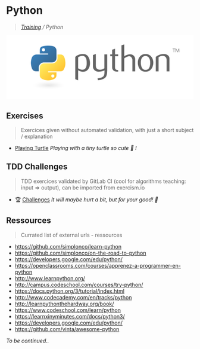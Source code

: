 # Python

>_[Training](https://github.com/simplonco/training) / Python_

![Python](python.png)

## Exercises

> Exercices given without automated validation, with just a short subject / explanation

* [Playing Turtle](https://github.com/simplonco/python-playing-turtle) _Playing with a tiny turtle so cute :turtle: !_

## TDD Challenges

> TDD exercices validated by GitLab CI (cool for algorithms teaching: input => output), can be imported from exercism.io

* :trophy: [Challenges](https://github.com/simplonco/python-challenges) _It will maybe hurt a bit, but for your good! :cactus:_

## Ressources

> Currated list of external urls - ressources

* https://github.com/simplonco/learn-python
* https://github.com/simplonco/on-the-road-to-python
* https://developers.google.com/edu/python/
* https://openclassrooms.com/courses/apprenez-a-programmer-en-python
* http://www.learnpython.org/
* http://campus.codeschool.com/courses/try-python/
* https://docs.python.org/3/tutorial/index.html
* http://www.codecademy.com/en/tracks/python
* http://learnpythonthehardway.org/book/
* https://www.codeschool.com/learn/python
* https://learnxinyminutes.com/docs/python3/
* https://developers.google.com/edu/python/
* https://github.com/vinta/awesome-python


_To be continued.._
